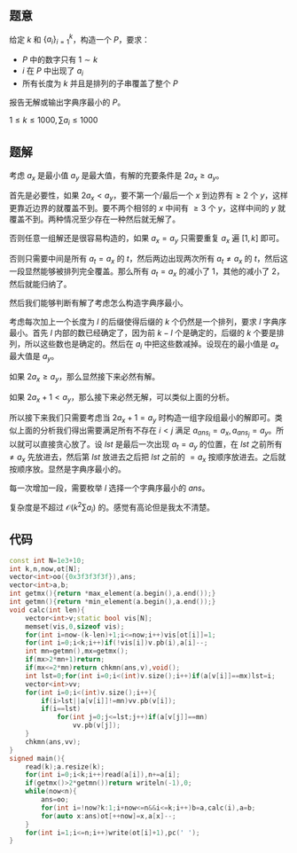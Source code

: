 ## 题意
给定 $k$ 和 $\{a_i\}_{i=1}^k$，构造一个 $P$，要求：

- $P$ 中的数字只有 $1\sim k$
- $i$ 在 $P$ 中出现了 $a_i$
- 所有长度为 $k$ 并且是排列的子串覆盖了整个 $P$

报告无解或输出字典序最小的 $P$。

$1\le k\le1000,\sum a_i\le1000$

## 题解
考虑 $a_x$ 是最小值 $a_y$ 是最大值，有解的充要条件是 $2a_x\ge a_y$。

首先是必要性，如果 $2a_x<a_y$，要不第一个/最后一个 $x$ 到边界有$\ge2$ 个 $y$，这样更靠近边界的就覆盖不到。要不两个相邻的 $x$ 中间有 $\ge 3$ 个 $y$，这样中间的 $y$ 就覆盖不到。两种情况至少存在一种然后就无解了。

否则任意一组解还是很容易构造的，如果 $a_x=a_y$ 只需要重复 $a_x$ 遍 $[1,k]$ 即可。

否则只需要中间是所有 $a_t=a_x$ 的  $t$，然后两边出现两次所有 $a_t\ne a_x$ 的 $t$，然后这一段显然能够被排列完全覆盖。那么所有 $a_t=a_x$ 的减小了 $1$，其他的减小了 $2$，然后就能归纳了。

然后我们能够判断有解了考虑怎么构造字典序最小。

考虑每次加上一个长度为 $l$ 的后缀使得后缀的 $k$ 个仍然是一个排列，要求 $l$ 字典序最小。首先 $l$ 内部的数已经确定了，因为前 $k-l$ 个是确定的，后缀的 $k$ 个要是排列，所以这些数也是确定的。然后在 $a_i$ 中把这些数减掉。设现在的最小值是 $a_x$ 最大值是 $a_y$。

如果 $2a_x\ge a_y$，那么显然接下来必然有解。

如果 $2a_x+1<a_y$，那么接下来必然无解，可以类似上面的分析。

所以接下来我们只需要考虑当 $2a_x+1=a_y$ 时构造一组字段组最小的解即可。类似上面的分析我们得出需要满足所有不存在 $i<j$ 满足 $a_{ans_i}=a_x,a_{ans_j}=a_y$。所以就可以直接贪心放了。设 $lst$ 是最后一次出现 $a_t=a_y$ 的位置，在 $lst$ 之前所有 $\ne a_x$ 先放进去，然后第 $lst$ 放进去之后把 $lst$ 之前的 $=a_x$ 按顺序放进去。之后就按顺序放。显然是字典序最小的。

每一次增加一段，需要枚举 $l$ 选择一个字典序最小的 $ans$。

复杂度是不超过 $\mathcal O(k^2\sum a_i)$ 的。感觉有高论但是我太不清楚。

## 代码
```cpp
const int N=1e3+10;
int k,n,now,ot[N];
vector<int>oo({0x3f3f3f3f}),ans;
vector<int>a,b;
int getmx(){return *max_element(a.begin(),a.end());}
int getmn(){return *min_element(a.begin(),a.end());}
void calc(int len){
	vector<int>v;static bool vis[N];
	memset(vis,0,sizeof vis);
	for(int i=now-(k-len)+1;i<=now;i++)vis[ot[i]]=1;
	for(int i=0;i<k;i++)if(!vis[i])v.pb(i),a[i]--;
	int mn=getmn(),mx=getmx();
	if(mx>2*mn+1)return;
	if(mx<=2*mn)return chkmn(ans,v),void();
	int lst=0;for(int i=0;i<(int)v.size();i++)if(a[v[i]]==mx)lst=i;
	vector<int>vv;
	for(int i=0;i<(int)v.size();i++){
		if(i>lst||a[v[i]]!=mn)vv.pb(v[i]);
		if(i==lst)
			for(int j=0;j<=lst;j++)if(a[v[j]]==mn)
				vv.pb(v[j]);
	}
	chkmn(ans,vv);
}
signed main(){
	read(k);a.resize(k);
	for(int i=0;i<k;i++)read(a[i]),n+=a[i];
	if(getmx()>2*getmn())return writeln(-1),0;
	while(now<n){
		ans=oo;
		for(int i=!now?k:1;i+now<=n&&i<=k;i++)b=a,calc(i),a=b;
		for(auto x:ans)ot[++now]=x,a[x]--;
	}
	for(int i=1;i<=n;i++)write(ot[i]+1),pc(' ');
}
```
